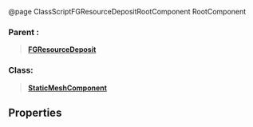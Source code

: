 @page ClassScriptFGResourceDepositRootComponent RootComponent
### Parent :
<b><a href="_class_script_f_g_resource_deposit.html"><blockquote>FGResourceDeposit</blockquote></a></b>
### Class:
<b><a href="_class_script_static_mesh_component.html"><blockquote>StaticMeshComponent</blockquote></a></b>
## Properties
